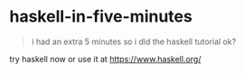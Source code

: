 # haskell-in-five-minutes

> i had an extra 5 minutes so i did the haskell tutorial ok?

try haskell now or use it at https://www.haskell.org/

